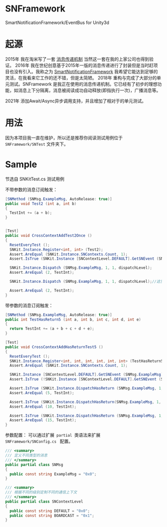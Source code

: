 # SNFramework
SmartNotificationFramework/EventBus for Unity3d

# 起源
2015年 我在淘米写了一套 [消息传递机制](http://www.cnblogs.com/Keyle/p/4843934.html) 当然这一套在我的上家公司也得到验证。
2016年 我在世纪创意基于2015年一版的消息传递进行了封装但是当时赶项目也没有引入。我称之为 [SmartNotificationFramework](https://gitee.com/keyle/SmartNotificationFramework) 我希望它能达到足够的灵活，在我看来它工作的还不错，但是太简陋。
2018年 重构与完成了大部分的单元测试。SNFramework 是我正在使用的消息传递机制。它已经有了初步的理想功能，如消息上下分隔离，消息被阅读成功自动释放(即指执行一次)，广播消息等。

2021年 添加Await/Async异步调用支持，并且增加了相对于的单元测试。

# 用法
因为本项目我一直在维护，所以还是推荐你阅读测试用例位于 <code>SNFramework/SNTest</code> 文件夹下。

# Sample

节选自 SNKitTest.cs 测试用例

不带参数的消息订阅触发：

``` cs
[SNMethod (SNMsg.ExampleMsg, AutoRelease: true)]
public void Test2 (int a, int b)
{
  TestInt += (a + b);
}


[Test]
public void CrossContextAddTest2Once ()
{
  ResetEveryTest ();
  SNKit.Instance.Register<int, int> (Test2);
  Assert.AreEqual (SNKit.Instance.SNContexts.Count, 1);
  Assert.IsTrue (SNKit.Instance [SNContextLevel.DEFAULT].GetSNEvent (SNMsg.ExampleMsg).AutoRelease);

  SNKit.Instance.Dispatch (SNMsg.ExampleMsg, 1, 1, dispatchLevel);
  Assert.AreEqual (2, TestInt);

  SNKit.Instance.Dispatch (SNMsg.ExampleMsg, 1, 1, dispatchLevel);//这里并不会被执行到 消息被执行一次会自动释放

  Assert.AreEqual (2, TestInt);
}

```


带参数的消息订阅触发：

``` cs
[SNMethod (SNMsg.ExampleMsg, AutoRelease: true)]
public int TestHasReturn5 (int a, int b, int c, int d, int e)
{
  return TestInt += (a + b + c + d + e);
}

[Test]
public void CrossContextAddHasReturnTest5 ()
{
  ResetEveryTest ();
  SNKit.Instance.Register<int, int, int, int, int, int> (TestHasReturn5); //如果是匿名函数则不需要指定类型
  Assert.AreEqual (SNKit.Instance.SNContexts.Count, 1);

  SNKit.Instance [SNContextLevel.DEFAULT].GetSNEvent (SNMsg.ExampleMsg).AutoRelease = false;
  Assert.IsTrue (!SNKit.Instance [SNContextLevel.DEFAULT].GetSNEvent (SNMsg.ExampleMsg).AutoRelease);

  Assert.IsTrue (SNKit.Instance.DispatchHasReturn (SNMsg.ExampleMsg, 1, 1, 1, 1, 1, ref TestInt, dispatchLevel));
  Assert.AreEqual (5, TestInt);

  Assert.IsTrue (SNKit.Instance.DispatchHasReturn(SNMsg.ExampleMsg, 1, 1, 1, 1, 1, ref TestInt, dispatchLevel));
  Assert.AreEqual (10, TestInt);

  Assert.IsTrue (SNKit.Instance.DispatchHasReturn (SNMsg.ExampleMsg, 1, 1, 1, 1, 1, ref TestInt, dispatchLevel));
  Assert.AreEqual (15, TestInt);
}

```


参数配置：
可以通过扩展<code> partial </code>类语法来扩展 <code> SNFramework/SNConfig.cs </code> 配置。

``` cs
/// <summary>
/// 定义不同类型的消息
/// </summary>
public partial class SNMsg
{
  public const string ExampleMsg = "0x0";
}

/// <summary>
/// 根据不同的级别定制不同的通信上下文
/// </summary>
public partial class SNContextLevel
{
  public const string DEFAULT = "0x0";
  public const string BOARDCAST = "0x1";
}
```



